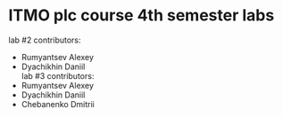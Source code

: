 # ITMO plc course 4th semester labs  
lab #2 contributors:
- Rumyantsev Alexey
- Dyachikhin Daniil  
lab #3 contributors:
- Rumyantsev Alexey
- Dyachikhin Daniil
- Chebanenko Dmitrii
